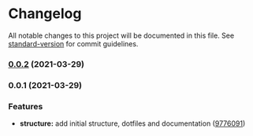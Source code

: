 # Changelog

All notable changes to this project will be documented in this file. See [standard-version](https://github.com/conventional-changelog/standard-version) for commit guidelines.

### [0.0.2](https://github.com/Excoriate/terraform-precommit-hooks/compare/v0.0.1...v0.0.2) (2021-03-29)

### 0.0.1 (2021-03-29)


### Features

* **structure:** add initial structure, dotfiles and documentation ([9776091](https://github.com/Excoriate/terraform-precommit-hooks/commit/977609111fce5f31199cf7fa14904e4c8e94f677))
